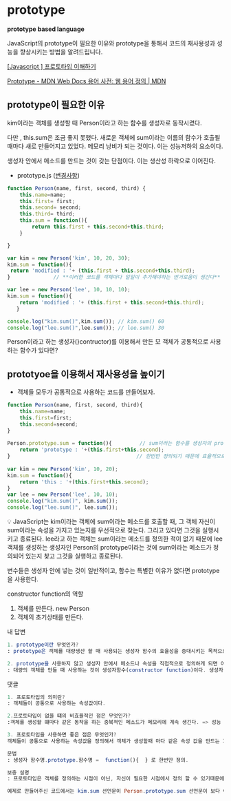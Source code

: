 # prototype

**prototype based language**

JavaScript의 prototype이 필요한 이유와 prototype을 통해서 코드의 재사용성과 성능을 향상시키는 방법을 알려드립니다.

[[Javascript ] 프로토타입 이해하기](https://medium.com/@bluesh55/javascript-prototype-이해하기-f8e67c286b67)

[Prototype - MDN Web Docs 용어 사전: 웹 용어 정의 | MDN](https://developer.mozilla.org/ko/docs/Glossary/Prototype)

## prototype이 필요한 이유

kim이라는 객체를 생성할 때  Person이라고 하는 함수를 생성자로 동작시켰다. 

다만 , this.sum은 조금 좋지 못했다. 새로운 객체에 sum이라는 이름의 함수가 호출될 때마다 새로 만들어지고 있었다. 메모리 낭비가 되는 것이다.  이는 성능저하의 요소이다. 

생성자 안에서 메소드를 만드는 것이 갖는 단점이다. 이는 생산성 하락으로 이어진다. 

- prototype.js ([변경사항](https://github.com/codingeverybody/javascript-object_oriented_programming/commit/0ee2e0070b1172e5bf65ba32616db859d7a2d13e))

```jsx
function Person(name, first, second, third) {
    this.name=name;
    this.first= first;
    this.second= second;
    this.third= third;
    this.sum = function(){
        return this.first + this.second+this.third;
    }

}

var kim = new Person('kim', 10, 20, 30); 
kim.sum = function(){
 return 'modified : '+ (this.first + this.second+this.third); 
}              // **이러한 코드를 객체마다 일일이 추가해야하는 번거로움이 생긴다**

var lee = new Person('lee', 10, 10, 10); 
kim.sum = function(){
    return 'modified : '+ (this.first + this.second+this.third);
   }

console.log("kim.sum()",kim.sum()); // kim.sum() 60
console.log("lee.sum()",lee.sum()); // lee.sum() 30
```

Person이라고 하는 생성자(}contructor)를 이용해서 만든 모 객체가 공통적으로 사용하는 함수가 있다면? 

## prototyoe을 이용해서 재사용성을 높이기

- 객체들 모두가 공통적으로 사용하는 코드를 만들어보자.

```jsx
function Person(name, first, second, third){
    this.name=name;
    this.first=first;
    this.second=second;   
}
 
Person.prototype.sum = function(){         // sum이라는 함수를 생성자의 prototype으로 정의
    return 'prototype : '+(this.first+this.second);
}                                         // 한번만 정의되기 때문에 효율적으로 변한다. 
 
var kim = new Person('kim', 10, 20);
kim.sum = function(){
    return 'this : '+(this.first+this.second);
}
var lee = new Person('lee', 10, 10);
console.log("kim.sum()", kim.sum());
console.log("lee.sum()", lee.sum());
```

<aside>
💡 JavaScript는 kim이라는 객체에 sum이라는 메소드를 호출할 때, 그 객체 자신이 sum이라는 속성을 가지고 있는지를 우선적으로 찾는다. 그리고 있다면 그것을 실행시키고 종료된다. lee라고 하는 객체는 sum이라는 메소드를 정의한 적이 없기 때문에 lee 객체를 생성하는 생성자인 Person의 prototype이라는 것에 sum이라는 메소드가 정의되어 있는지 찾고 그것을 실행하고 종료된다.

</aside>

변수들은 생성자 안에 넣는 것이 일반적이고, 함수는 특별한 이유가 없다면 prototype을 사용한다. 

constructor function의 역할 

1. 객체를 만든다. new Person 
2. 객체의 초기상태를 만든다. 

내 답변

```elm
1. prototype이란 무엇인가? 
: prototype은 객체를 대량생산 할 때 사용되는 생성자 함수의 효율성을 증대시키는 목적으로 사용된다. 대량의 객체를 생성할 때마다 지속적으로 실행되므로써 발생되는 메모리 사용과 요구사항 변경 시에 재사용하기 힘들다는 단점을 prototype을 사용해서 한번 정의한 것을 모두가 사용할 수 있게끔 하여 코드를 재활용성을 높이고 불필요한 메모리 사용을 차단하는 데에 도움을 준다. 

2. prototype을 사용하지 않고 생성자 안에서 메소드나 속성을 직접적으로 정의하게 되면 어떠한 비효율이 발생하고 그것을 prototype을 통해서 어떻게 극복했는지? 
: 대량의 객체를 만들 때 사용하는 것이 생성자함수(constructor function)이다. 생성자 함수는 대량의 객체를 속성값만 바꿔서 새로운 객체를 만들기 편하다는 장점이 있다. 하지만 적절하지 못한 코드를 구성하게 되면 객체를 생성할 때마다 실행되는 생성자함수로 인해 불필요한 메모리 사용이 발생할 수 있으며, 유지보수에도 많은 노동이 필요하게 된다. 이럴 때 사용하는 것이 prototype이다. 생성자 함수 안에서 반복적으로 실행되는 함수들을 빼내와 prototype을 사용하여 한 번의 정의로 끝낼 수 있게 하여 비효율을 최소화 할 수 있다.  
```

댓글

```elm
1. 프로토타입의 의미란?
: 객체들이 공통으로 사용하는 속성값이다.

2.프로토타입이 없을 떄의 비효율적인 점은 무엇인가? 
:객체를 생성할 떄마다 같은 동작을 하는 중복적인 메소드가 메모리에 계속 생긴다. => 성능 저하, 메모리 낭비 생김.

3. 프로토타입을 사용하면 좋은 점은 무엇인가?
객체들이 공통으로 사용하는 속성값을 정의해서 객체가 생성할때 마다 같은 속성 값을 만드는 과정을 생략해, 성능 향상과 메모리를 효율적으로 이용할 수 있게 해준다.

문법
: 생성자 함수명.prototype.함수명 =  function(){  } 로 한번만 정의.

보충 설명
: 프로토타입은 객체를 정의하는 시점이 아닌, 자신이 필요한 시점에서 정의 할 수 있기때문에 메모리의 이점이 있다. 또한 프로토타입은 생성된 모든 객체가 공통으로 사용할 수 있고 재정의가 가능하기 떄문에 커스터마이징이 가능하다.

예제로 만들어주신 코드에서는 kim.sum 선언문이 Person.prototype.sum 선언문이 보다 아래에 있기 때문에 우선한 것이 아닌가 했는데 직접 순서를 바꿔봐도 kim.sum이 우선되어 적용되네요~
```